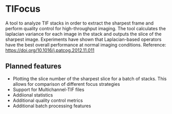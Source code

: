 # TIFocus

A tool to analyze TIF stacks in order to extract the sharpest frame and perform quality control for high-throughput imaging.
The tool calculates the laplacian variance for each image in the stack and outputs the slice of the sharpest image.
Experiments have shown that Laplacian-based operators have the best overall performance at normal imaging conditions.
Reference: https://doi.org/10.1016/j.patcog.2012.11.011

## Planned features
- Plotting the slice number of the sharpest slice for a batch of stacks. This allows for comparison of different focus strategies
- Support for Multichannel-TIF files
- Addiional statistics
- Additional quality control metrics
- Additional batch processing features
